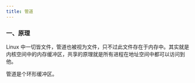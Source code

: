 ```yaml
---
title: 管道
---
```


### 一、原理

Linux 中一切皆文件，管道也被视为文件，只不过此文件存在于内存中。其实就是内核空间中的内存缓冲区，共享的原理就是所有进程在地址空间中都可以访问到他。

管道是个环形缓冲区。